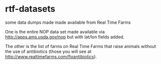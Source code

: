 rtf-datasets
============

some data dumps made made available from Real Time Farms

One is the entire NOP data set made available via http://apps.ams.usda.gov/nop but with lat/lon fields added.

The other is the list of farms on Real Time Farms that raise animals without the use of antibiotics (those you will see at http://www.realtimefarms.com/fixantibiotics).
